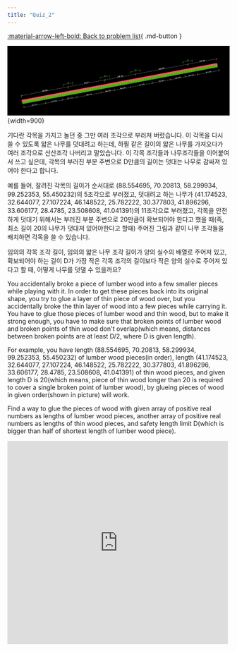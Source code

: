 ```yaml
---
title: "Quiz_2"
---
```


[:material-arrow-left-bold: Back to problem list](../index.md){ .md-button }

![blx-quiz-2](../../../../../assets/blx-quiz/blx-quiz-2.png){width=900}

기다란 각목을 가지고 놀던 중 그만 여러 조각으로 부러져 버렸습니다. 이 각목을 다시 쓸 수 있도록 얇은 나무를 덧대려고 하는데, 하필 같은 길이의 얇은 나무를 가져오다가 여러 조각으로 산산조각 나버리고 말았습니다. 이 각목 조각들과 나무조각들을 이어붙여서 쓰고 싶은데, 각목의 부러진 부분 주변으로 D만큼의 길이는 덧대는 나무로 감싸져 있어야 한다고 합니다.

예를 들어, 잘려진 각목의 길이가 순서대로 (88.554695, 70.20813, 58.299934, 99.252353, 55.450232)의 5조각으로 부러졌고, 덧대려고 하는 나무가 (41.174523, 32.644077, 27.107224, 46.148522, 25.782222, 30.377803, 41.896296, 33.606177, 28.4785, 23.508608, 41.041391)의 11조각으로 부러졌고, 각목을 안전하게 덧대기 위해서는 부러진 부분 주변으로 20만큼이 확보되어야 한다고 했을 때(즉, 최소 길이 20의 나무가 덧대져 있어야한다고 할때) 주어진 그림과 같이 나무 조각들을 배치하면 각목을 쓸 수 있습니다.

임의의 각목 조각 길이, 임의의 얇은 나무 조각 길이가 양의 실수의 배열로 주어져 있고, 확보되어야 하는 길이 D가 가장 작은 각목 조각의 길이보다 작은 양의 실수로 주어져 있다고 할 때, 어떻게 나무를 덧댈 수 있을까요?


You accidentally broke a piece of lumber wood into a few smaller pieces while playing with it. In order to get these pieces back into its original shape, you try to glue a layer of thin piece of wood over, but you accidentally broke the thin layer of wood into a few pieces while carrying it. You have to glue those pieces of lumber wood and thin wood, but to make it strong enough, you have to make sure that broken points of lumber wood and broken points of thin wood don't overlap(which means, distances between broken points are at least D/2, where D is given length).

For example, you have length (88.554695, 70.20813, 58.299934, 99.252353, 55.450232) of lumber wood pieces(in order), length (41.174523, 32.644077, 27.107224, 46.148522, 25.782222, 30.377803, 41.896296, 33.606177, 28.4785, 23.508608, 41.041391) of thin wood pieces, and given length D is 20(which means, piece of thin wood longer than 20 is required to cover a single broken point of lumber wood), by glueing pieces of wood in given order(shown in picture) will work.

Find a way to glue the pieces of wood with given array of positive real numbers as lengths of lumber wood pieces, another array of positive real numbers as lengths of thin wood pieces, and safety length limit D(which is bigger than half of shortest length of lumber wood piece).

<iframe src="https://www.facebook.com/plugins/post.php?href=https%3A%2F%2Fwww.facebook.com%2Fphoto%2F%3Ffbid%3D516914025175481%26set%3Da.514199872113563&show_text=true&width=500&is_preview=true" width="500" height="461" style="border:none;overflow:hidden" scrolling="no" frameborder="0" allowfullscreen="true" allow="autoplay; clipboard-write; encrypted-media; picture-in-picture; web-share"></iframe>
